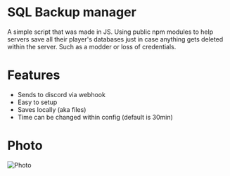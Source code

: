 # SQL Backup manager
A simple script that was made in JS. Using public npm modules to help servers save all their player's databases just in case anything gets deleted within the server. Such as a modder or loss of credentials.

# Features
* Sends to discord via webhook
* Easy to setup
* Saves locally (aka files)
* Time can be changed within config (default is 30min)

# Photo
![Photo](https://forum.cfx.re/uploads/default/original/4X/2/8/e/28e27390ffcfc971a207dc044edd6a77ef691a01.png)
